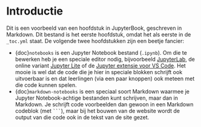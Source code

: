 # Introductie

Dit is een voorbeeld van een hoofdstuk in JupyterBook, geschreven in Markdown. Dit bestand is het eerste hoofdstuk, omdat het als eerste in de `_toc.yml` staat. De volgende twee hoofdstukken zijn een beetje fancier:

- {doc}`notebooks` is een Jupyter Notebook bestand (`.ipynb`). Om die te bewerken heb je een speciale editor nodig, bijvoorbeeld [JupyterLab](https://jupyter.org/install), de online variant [Jupyter Lite](https://jupyter.org/try-jupyter/lab/) of de [Jupyter extensie voor VS Code](https://marketplace.visualstudio.com/items?itemName=ms-toolsai.jupyter). Het mooie is wel dat de code die je hier in speciale blokken schrijft ook uitvoerbaar is en dat leerlingen (via een paar knoppen) ook meteen met die code kunnen spelen.
- {doc}`markdown-notebooks` is een speciaal soort Markdown waarmee je Jupyter Notebook-achtige bestanden kunt schrijven, maar dan in Markdown. Je schrijft code voorbeelden dan gewoon in een Markdown codeblok (met ` ``` `), maar bij het bouwen van de website wordt de output van die code ook in de tekst van de site gezet.
